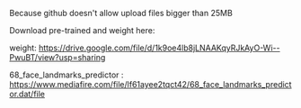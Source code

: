 Because github doesn't allow upload files bigger than 25MB

Download pre-trained and weight here:

weight: https://drive.google.com/file/d/1k9oe4lb8jLNAAKqyRJkAyO-Wi--PwuBT/view?usp=sharing

68_face_landmarks_predictor : https://www.mediafire.com/file/lf61ayee2tqct42/68_face_landmarks_predictor.dat/file
